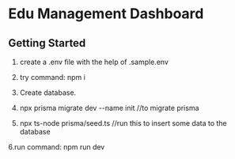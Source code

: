# Edu Management Dashboard

## Getting Started

1. create a .env file with the help of .sample.env

2. try command: npm i 

3. Create database.

4. npx prisma migrate dev --name init  //to migrate prisma

5. npx ts-node prisma/seed.ts  //run this to insert some data to the database

6.run command: npm run dev
